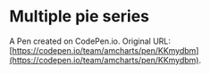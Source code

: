 # Multiple pie series

A Pen created on CodePen.io. Original URL: [https://codepen.io/team/amcharts/pen/KKmydbm](https://codepen.io/team/amcharts/pen/KKmydbm).

